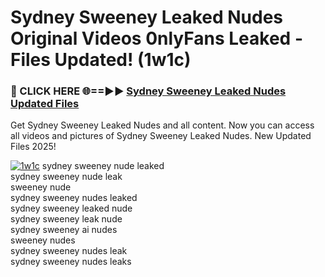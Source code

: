 # Sydney Sweeney Leaked Nudes Original Videos 0nlyFans Leaked - Files Updated! (1w1c)

<h3>🔴 CLICK HERE 🌐==►► <a href="https://tinyurl.com/4mcuefdz" rel="nofollow">Sydney Sweeney Leaked Nudes Updated Files</a></h3>

Get Sydney Sweeney Leaked Nudes and all content. Now you can access all videos and pictures of Sydney Sweeney Leaked Nudes. New Updated Files 2025!

[![1w1c](https://i.imgur.com/StAQSOY.gif)](https://tinyurl.com/4mcuefdz)
sydney sweeney nude leaked<br>
sydney sweeney nude leak<br>
sweeney nude<br>
sydney sweeney nudes leaked<br>
sydney sweeney leaked nude<br>
sydney sweeney leak nude<br>
sydney sweeney ai nudes<br>
sweeney nudes<br>
sydney sweeney nudes leak<br>
sydney sweeney nudes leaks